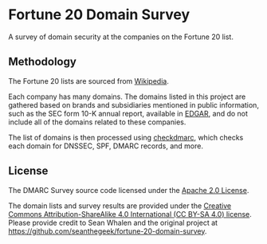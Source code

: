 # Fortune 20 Domain Survey

A survey of domain security at the companies on the Fortune 20 list.

## Methodology

The Fortune 20 lists are sourced from [Wikipedia][wikipedia].

Each company has many domains. The domains listed in this project are gathered based on brands and subsidiaries mentioned in public information, such as the SEC form 10-K annual report, available in [EDGAR][EDGAR], and do not include all of the domains related to these companies.

The list of domains is then processed using [checkdmarc][checkdmarc], which checks each domain for DNSSEC, SPF, DMARC records, and more.

## License

The DMARC Survey source code licensed under the [Apache 2.0 License][LICENSE].

The domain lists and survey results are provided under the
[Creative Commons Attribution-ShareAlike 4.0 International (CC BY-SA 4.0) license][cc]. Please provide credit to Sean Whalen and the original project at https://github.com/seanthegeek/fortune-20-domain-survey.

[wikipedia]: https://en.wikipedia.org/wiki/List_of_largest_companies_in_the_United_States_by_revenue
[EDGAR]: https://www.sec.gov/edgar/searchedgar/companysearch
[checkdmarc]: https://domainaware.github.io/checkdmarc/
[LICENSE]: https://github.com/seanthegeek/fortune-20-dmarc-survey/blob/main/LICENSE
[cc]: https://creativecommons.org/licenses/by-sa/4.0/
